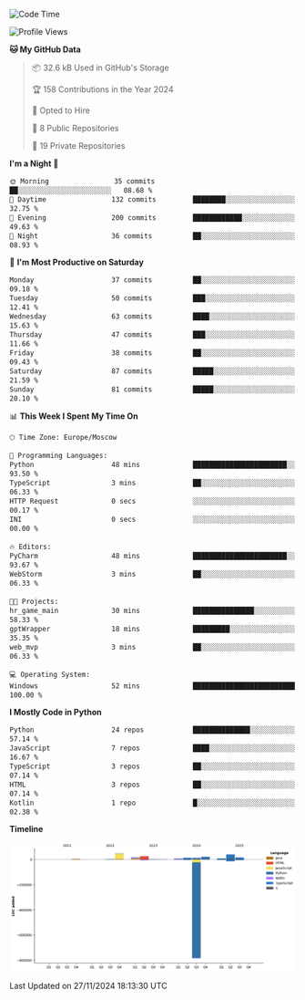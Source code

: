 <!--START_SECTION:waka-->
![Code Time](http://img.shields.io/badge/Code%20Time-552%20hrs%2028%20mins-blue)

![Profile Views](http://img.shields.io/badge/Profile%20Views-6-blue)

**🐱 My GitHub Data** 

> 📦 32.6 kB Used in GitHub's Storage 
 > 
> 🏆 158 Contributions in the Year 2024
 > 
> 💼 Opted to Hire
 > 
> 📜 8 Public Repositories 
 > 
> 🔑 19 Private Repositories 
 > 
**I'm a Night 🦉** 

```text
🌞 Morning                35 commits          ██░░░░░░░░░░░░░░░░░░░░░░░   08.68 % 
🌆 Daytime                132 commits         ████████░░░░░░░░░░░░░░░░░   32.75 % 
🌃 Evening                200 commits         ████████████░░░░░░░░░░░░░   49.63 % 
🌙 Night                  36 commits          ██░░░░░░░░░░░░░░░░░░░░░░░   08.93 % 
```
📅 **I'm Most Productive on Saturday** 

```text
Monday                   37 commits          ██░░░░░░░░░░░░░░░░░░░░░░░   09.18 % 
Tuesday                  50 commits          ███░░░░░░░░░░░░░░░░░░░░░░   12.41 % 
Wednesday                63 commits          ████░░░░░░░░░░░░░░░░░░░░░   15.63 % 
Thursday                 47 commits          ███░░░░░░░░░░░░░░░░░░░░░░   11.66 % 
Friday                   38 commits          ██░░░░░░░░░░░░░░░░░░░░░░░   09.43 % 
Saturday                 87 commits          █████░░░░░░░░░░░░░░░░░░░░   21.59 % 
Sunday                   81 commits          █████░░░░░░░░░░░░░░░░░░░░   20.10 % 
```


📊 **This Week I Spent My Time On** 

```text
🕑︎ Time Zone: Europe/Moscow

💬 Programming Languages: 
Python                   48 mins             ███████████████████████░░   93.50 % 
TypeScript               3 mins              ██░░░░░░░░░░░░░░░░░░░░░░░   06.33 % 
HTTP Request             0 secs              ░░░░░░░░░░░░░░░░░░░░░░░░░   00.17 % 
INI                      0 secs              ░░░░░░░░░░░░░░░░░░░░░░░░░   00.00 % 

🔥 Editors: 
PyCharm                  48 mins             ███████████████████████░░   93.67 % 
WebStorm                 3 mins              ██░░░░░░░░░░░░░░░░░░░░░░░   06.33 % 

🐱‍💻 Projects: 
hr_game_main             30 mins             ███████████████░░░░░░░░░░   58.33 % 
gptWrapper               18 mins             █████████░░░░░░░░░░░░░░░░   35.35 % 
web_mvp                  3 mins              ██░░░░░░░░░░░░░░░░░░░░░░░   06.33 % 

💻 Operating System: 
Windows                  52 mins             █████████████████████████   100.00 % 
```

**I Mostly Code in Python** 

```text
Python                   24 repos            ██████████████░░░░░░░░░░░   57.14 % 
JavaScript               7 repos             ████░░░░░░░░░░░░░░░░░░░░░   16.67 % 
TypeScript               3 repos             ██░░░░░░░░░░░░░░░░░░░░░░░   07.14 % 
HTML                     3 repos             ██░░░░░░░░░░░░░░░░░░░░░░░   07.14 % 
Kotlin                   1 repo              █░░░░░░░░░░░░░░░░░░░░░░░░   02.38 % 
```



**Timeline**

![Lines of Code chart](https://raw.githubusercontent.com/adlemx/adlemx/main/assets/bar_graph.png)


 Last Updated on 27/11/2024 18:13:30 UTC
<!--END_SECTION:waka-->
